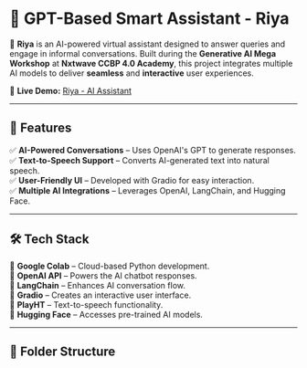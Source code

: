 # 🤖 GPT-Based Smart Assistant - Riya  

🚀 **Riya** is an AI-powered virtual assistant designed to answer queries and engage in informal conversations. Built during the **Generative AI Mega Workshop** at **Nxtwave CCBP 4.0 Academy**, this project integrates multiple AI models to deliver **seamless** and **interactive** user experiences.  

🔗 **Live Demo:** [Riya - AI Assistant](https://adithyaaigen.ccbp.tech/)  

---

## 🌟 Features  

✅ **AI-Powered Conversations** – Uses OpenAI's GPT to generate responses.  
✅ **Text-to-Speech Support** – Converts AI-generated text into natural speech.  
✅ **User-Friendly UI** – Developed with Gradio for easy interaction.  
✅ **Multiple AI Integrations** – Leverages OpenAI, LangChain, and Hugging Face.  

---

## 🛠 Tech Stack  

🔹 **Google Colab** – Cloud-based Python development.  
🔹 **OpenAI API** – Powers the AI chatbot responses.  
🔹 **LangChain** – Enhances AI conversation flow.  
🔹 **Gradio** – Creates an interactive user interface.  
🔹 **PlayHT** – Text-to-speech functionality.  
🔹 **Hugging Face** – Accesses pre-trained AI models.  

---

## 📂 Folder Structure  

